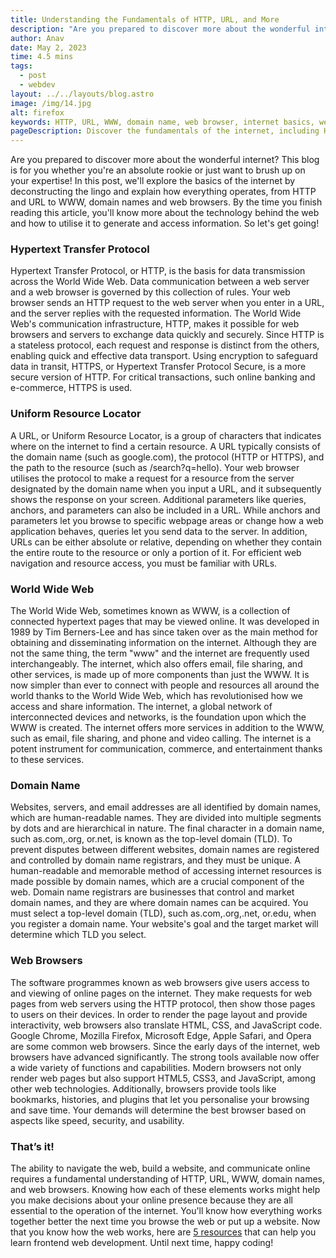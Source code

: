 ```yaml
---
title: Understanding the Fundamentals of HTTP, URL, and More
description: "Are you prepared to discover more about the wonderful internet? This blog is for you whether you're an absolute rookie or just want to brush up on your expertise! "
author: Anav
date: May 2, 2023
time: 4.5 mins
tags:
  - post
  - webdev
layout: ../../layouts/blog.astro
image: /img/14.jpg
alt: firefox
keywords: HTTP, URL, WWW, domain name, web browser, internet basics, web development, web technology
pageDescription: Discover the fundamentals of the internet, including HTTP, URL, WWW, domain names, and web browsers, in this article. Whether you're a beginner or want to improve your understanding, this guide will provide you with everything you need to know. Learn how to navigate the web, build a website, and communicate online using the essential elements of the internet. Find resources for frontend web development to take your skills to the next level.
---
```

Are you prepared to discover more about the wonderful internet? This blog is for you whether you're an absolute rookie or just want to brush up on your expertise! In this post, we'll explore the basics of the internet by deconstructing the lingo and explain how everything operates, from HTTP and URL to WWW, domain names and web browsers. By the time you finish reading this article, you'll know more about the technology behind the web and how to utilise it to generate and access information. So let's get going!



### Hypertext Transfer Protocol

Hypertext Transfer Protocol, or HTTP, is the basis for data transmission across the World Wide Web. Data communication between a web server and a web browser is governed by this collection of rules. Your web browser sends an HTTP request to the web server when you enter in a URL, and the server replies with the requested information. The World Wide Web's communication infrastructure, HTTP, makes it possible for web browsers and servers to exchange data quickly and securely. Since HTTP is a stateless protocol, each request and response is distinct from the others, enabling quick and effective data transport. Using encryption to safeguard data in transit, HTTPS, or Hypertext Transfer Protocol Secure, is a more secure version of HTTP. For critical transactions, such online banking and e-commerce, HTTPS is used.



### Uniform Resource Locator

A URL, or Uniform Resource Locator, is a group of characters that indicates where on the internet to find a certain resource. A URL typically consists of the domain name (such as google.com), the protocol (HTTP or HTTPS), and the path to the resource (such as /search?q=hello). Your web browser utilises the protocol to make a request for a resource from the server designated by the domain name when you input a URL, and it subsequently shows the response on your screen. Additional parameters like queries, anchors, and parameters can also be included in a URL. While anchors and parameters let you browse to specific webpage areas or change how a web application behaves, queries let you send data to the server. In addition, URLs can be either absolute or relative, depending on whether they contain the entire route to the resource or only a portion of it. For efficient web navigation and resource access, you must be familiar with URLs.



### World Wide Web

The World Wide Web, sometimes known as WWW, is a collection of connected hypertext pages that may be viewed online. It was developed in 1989 by Tim Berners-Lee and has since taken over as the main method for obtaining and disseminating information on the internet. Although they are not the same thing, the term "www" and the internet are frequently used interchangeably. The internet, which also offers email, file sharing, and other services, is made up of more components than just the WWW. It is now simpler than ever to connect with people and resources all around the world thanks to the World Wide Web, which has revolutionised how we access and share information. The internet, a global network of interconnected devices and networks, is the foundation upon which the WWW is created. The internet offers more services in addition to the WWW, such as email, file sharing, and phone and video calling. The internet is a potent instrument for communication, commerce, and entertainment thanks to these services.



### Domain Name

Websites, servers, and email addresses are all identified by domain names, which are human-readable names. They are divided into multiple segments by dots and are hierarchical in nature. The final character in a domain name, such as.com,.org, or.net, is known as the top-level domain (TLD). To prevent disputes between different websites, domain names are registered and controlled by domain name registrars, and they must be unique. A human-readable and memorable method of accessing internet resources is made possible by domain names, which are a crucial component of the web. Domain name registrars are businesses that control and market domain names, and they are where domain names can be acquired. You must select a top-level domain (TLD), such as.com,.org,.net, or.edu, when you register a domain name. Your website's goal and the target market will determine which TLD you select.



### Web Browsers

The software programmes known as web browsers give users access to and viewing of online pages on the internet. They make requests for web pages from web servers using the HTTP protocol, then show those pages to users on their devices. In order to render the page layout and provide interactivity, web browsers also translate HTML, CSS, and JavaScript code. Google Chrome, Mozilla Firefox, Microsoft Edge, Apple Safari, and Opera are some common web browsers.  Since the early days of the internet, web browsers have advanced significantly. The strong tools available now offer a wide variety of functions and capabilities. Modern browsers not only render web pages but also support HTML5, CSS3, and JavaScript, among other web technologies. Additionally, browsers provide tools like bookmarks, histories, and plugins that let you personalise your browsing and save time. Your demands will determine the best browser based on aspects like speed, security, and usability.



### That’s it!

The ability to navigate the web, build a website, and communicate online requires a fundamental understanding of HTTP, URL, WWW, domain names, and web browsers. Knowing how each of these elements works might help you make decisions about your online presence because they are all essential to the operation of the internet. You'll know how everything works together better the next time you browse the web or put up a website. Now that you know how the web works, here are [5 resources](https://codeology.net/blogholder/top-5-resources-to-learn-frontend-web-dev-or-beginners/) that can help you learn frontend web development. Until next time, happy coding!
